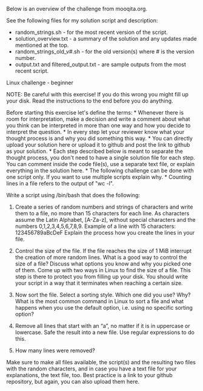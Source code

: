 Below is an overview of the challenge from mooqita.org.

See the following files for my solution script and description:
- random_strings.sh - for the most recent version of the script.
- solution_overview.txt - a summary of the solution and any updates made mentioned at the top.
- random_strings_old_v#.sh - for the old version(s) where # is the version number.
- output.txt and filtered_output.txt - are sample outputs from the most recent script. 

Linux challenge - beginner

NOTE: Be careful with this exercise! If you do this wrong you might fill up your disk. Read the instructions to the end before you do anything.

Before starting this exercise let's define the terms: * Whenever there is room for interpretation, make a decision and write a comment about what you think can be interpreted in more than one way and how you decide to interpret the question. * In every step let your reviewer know what your thought process is and why you did something this way. * You can directly upload your solution here or upload it to github and post the link to github as your solution. * Each step described below is meant to separate the thought process, you don't need to have a single solution file for each step. You can comment inside the code file(s), use a separate text file, or explain everything in the solution here. * The following challenge can be done with one script only. If you want to use multiple scripts explain why. * Counting lines in a file refers to the output of "wc -l".

Write a script using /bin/bash that does the following:

1. Create a series of random numbers and strings of characters and write them to a file, no more than 15 characters for each line. As characters assume the Latin Alphabet, [A-Za-z], without special characters and the numbers 0,1,2,3,4,5,6,7,8,9. Example of a line with 15 characters: 123456789aBcDeF Explain the process how you create the lines in your file.

2. Control the size of the file. If the file reaches the size of 1 MiB interrupt the creation of more random lines. What is a good way to control the size of a file? Discuss what options you know and why you picked one of them. Come up with two ways in Linux to find the size of a file. This step is there to protect you from filling up your disk. You should write your script in a way that it terminates when reaching a certain size.

3. Now sort the file. Select a sorting style. Which one did you use? Why? What is the most common command in Linux to sort a file and what happens when you use the default option, i.e. using no specific sorting option?

4. Remove all lines that start with an “a”, no matter if it is in uppercase or lowercase. Safe the result into a new file. Use regular expressions to do this.

5. How many lines were removed?

Make sure to make all files available, the script(s) and the resulting two files with the random characters, and in case you have a text file for your explanations, the text file, too. Best practice is a link to your github repository, but again, you can also upload them here.
